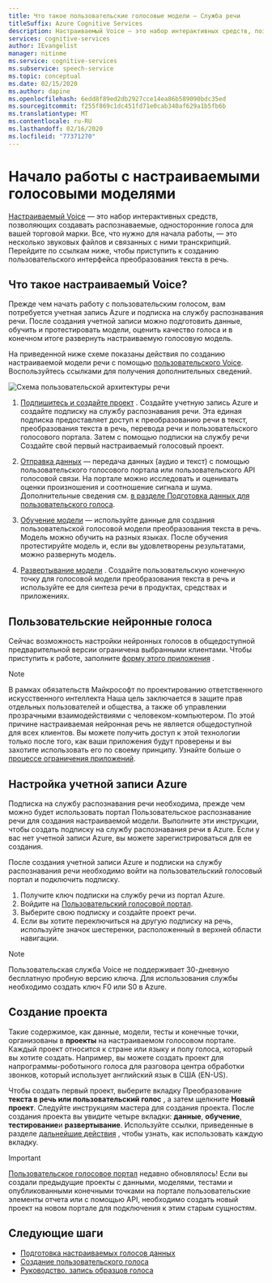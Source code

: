 ```yaml
---
title: Что такое пользовательские голосовые модели — Служба речи
titleSuffix: Azure Cognitive Services
description: Настраиваемый Voice — это набор интерактивных средств, позволяющих создавать распознаваемые, односторонние голоса для вашей торговой марки. Все, что нужно для начала работы, — это несколько звуковых файлов и связанных с ними транскрипций. Перейдите по ссылкам ниже, чтобы приступить к созданию пользовательского интерфейса преобразования речи в текст.
services: cognitive-services
author: IEvangelist
manager: nitinme
ms.service: cognitive-services
ms.subservice: speech-service
ms.topic: conceptual
ms.date: 02/15/2020
ms.author: dapine
ms.openlocfilehash: 6edd8f89ed2db2927cce14ea86b589090bdc35ed
ms.sourcegitcommit: f255f869c1dc451fd71e0cab340af629a1b5fb6b
ms.translationtype: MT
ms.contentlocale: ru-RU
ms.lasthandoff: 02/16/2020
ms.locfileid: "77371270"
---
```

# <a name="get-started-with-custom-voice"></a>Начало работы с настраиваемыми голосовыми моделями

[Настраиваемый Voice](https://aka.ms/customvoice) — это набор интерактивных средств, позволяющих создавать распознаваемые, односторонние голоса для вашей торговой марки. Все, что нужно для начала работы, — это несколько звуковых файлов и связанных с ними транскрипций. Перейдите по ссылкам ниже, чтобы приступить к созданию пользовательского интерфейса преобразования текста в речь.

## <a name="whats-in-custom-voice"></a>Что такое настраиваемый Voice?

Прежде чем начать работу с пользовательским голосом, вам потребуется учетная запись Azure и подписка на службу распознавания речи. После создания учетной записи можно подготовить данные, обучить и протестировать модели, оценить качество голоса и в конечном итоге развернуть настраиваемую голосовую модель.

На приведенной ниже схеме показаны действия по созданию настраиваемой модели речи с помощью [пользовательского Voice](https://aka.ms/customvoice). Воспользуйтесь ссылками для получения дополнительных сведений.

![Схема пользовательской архитектуры речи](media/custom-voice/custom-voice-diagram.png)

1. [Подпишитесь и создайте проект](#set-up-your-azure-account) . Создайте учетную запись Azure и создайте подписку на службу распознавания речи. Эта единая подписка предоставляет доступ к преобразованию речи в текст, преобразования текста в речь, перевода речи и пользовательского голосового портала. Затем с помощью подписки на службу речи Создайте свой первый настраиваемый голосовый проект.

2. [Отправка данных](how-to-custom-voice-create-voice.md#upload-your-datasets) — передача данных (аудио и текст) с помощью пользовательского голосового портала или пользовательского API голосовой связи. На портале можно исследовать и оценивать оценки произношения и соотношение сигнала и шума. Дополнительные сведения см. [в разделе Подготовка данных для пользовательского голоса](how-to-custom-voice-prepare-data.md).

3. [Обучение модели](how-to-custom-voice-create-voice.md#build-your-custom-voice-model) — используйте данные для создания пользовательской голосовой модели преобразования текста в речь. Модель можно обучить на разных языках. После обучения протестируйте модель и, если вы удовлетворены результатами, можно развернуть модель.

4. [Развертывание модели](how-to-custom-voice-create-voice.md#create-and-use-a-custom-voice-endpoint) . Создайте пользовательскую конечную точку для голосовой модели преобразования текста в речь и используйте ее для синтеза речи в продуктах, средствах и приложениях.

## <a name="custom-neural-voices"></a>Пользовательские нейронные голоса

Сейчас возможность настройки нейронных голосов в общедоступной предварительной версии ограничена выбранными клиентами. Чтобы приступить к работе, заполните [форму этого приложения](https://go.microsoft.com/fwlink/?linkid=2108737) .

> [!NOTE]
> В рамках обязательств Майкрософт по проектированию ответственного искусственного интеллекта Наша цель заключается в защите прав отдельных пользователей и общества, а также об управлении прозрачными взаимодействиями с человеком-компьютером. По этой причине настраиваемая нейронная речь не является общедоступной для всех клиентов. Вы можете получить доступ к этой технологии только после того, как ваши приложения будут проверены и вы захотите использовать его по своему принципу. Узнайте больше о [процессе ограничения приложений](https://aka.ms/custom-neural-gating-overview).

## <a name="set-up-your-azure-account"></a>Настройка учетной записи Azure

Подписка на службу распознавания речи необходима, прежде чем можно будет использовать портал Пользовательское распознавание речи для создания настраиваемой модели. Выполните эти инструкции, чтобы создать подписку на службу распознавания речи в Azure. Если у вас нет учетной записи Azure, вы можете зарегистрироваться для ее создания.  

После создания учетной записи Azure и подписки на службу распознавания речи необходимо войти на пользовательский голосовый портал и подключить подписку.

1. Получите ключ подписки на службу речи из портал Azure.
2. Войдите на [Пользовательский голосовой портал](https://aka.ms/custom-voice).
3. Выберите свою подписку и создайте проект речи.
4. Если вы хотите переключиться на другую подписку на речь, используйте значок шестеренки, расположенный в верхней области навигации.

> [!NOTE]
> Пользовательская служба Voice не поддерживает 30-дневную бесплатную пробную версию ключа. Для использования службы необходимо создать ключ F0 или S0 в Azure.

## <a name="how-to-create-a-project"></a>Создание проекта

Такие содержимое, как данные, модели, тесты и конечные точки, организованы в **проекты** на настраиваемом голосовом портале. Каждый проект относится к стране или языку и полу голоса, который вы хотите создать. Например, вы можете создать проект для напрограммы-роботыного голоса для разговора центра обработки звонков, который использует английский язык в США (EN-US).

Чтобы создать первый проект, выберите вкладку Преобразование **текста в речь или пользовательский голос** , а затем щелкните **Новый проект**. Следуйте инструкциям мастера для создания проекта. После создания проекта вы увидите четыре вкладки: **данные**, **обучение**, **тестирование**и **развертывание**. Используйте ссылки, приведенные в разделе [дальнейшие действия](#next-steps) , чтобы узнать, как использовать каждую вкладку.

> [!IMPORTANT]
> [Пользовательское голосовое портал](https://aka.ms/custom-voice) недавно обновлялось! Если вы создали предыдущие проекты с данными, моделями, тестами и опубликованными конечными точками на портале пользовательские элементы отчета или с помощью API, необходимо создать новый проект на новом портале для подключения к этим старым сущностям.

## <a name="next-steps"></a>Следующие шаги

- [Подготовка настраиваемых голосов данных](how-to-custom-voice-prepare-data.md)
- [Создание пользовательского голоса](how-to-custom-voice-create-voice.md)
- [Руководство. запись образцов голоса](record-custom-voice-samples.md)
